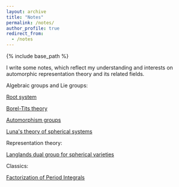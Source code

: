 ```yaml
---
layout: archive
title: "Notes"
permalink: /notes/
author_profile: true
redirect_from:
  - /notes
---
```


{% include base_path %}

I write some notes, which reflect my understanding and interests on automorphic representation theory and its related fields. 

Algebraic groups and Lie groups:

[Root system](https://glucklichrui.github.io/files/Root_system.pdf) 


[Borel-Tits theory](https://glucklichrui.github.io/files/Borel_Tits_theory.pdf)


[Automorphism groups](https://glucklichrui.github.io/files/Automorphism_groups.pdf)


[Luna's theory of spherical systems](https://glucklichrui.github.io/files/Classification_of_spherical_varieties.pdf)



Representation theory:


[Langlands dual group for spherical varieties](https://glucklichrui.github.io/files/Dual_group.pdf)


Classics: 


[Factorization of Period Integrals](https://glucklichrui.github.io/files/Factorization.pdf) 






